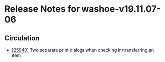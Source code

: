 
# Release Notes for washoe-v19.11.07-06

## Circulation

- [[25940]](http://bugs.koha-community.org/bugzilla3/show_bug.cgi?id=25940) Two separate print dialogs when checking in/transferring an item


